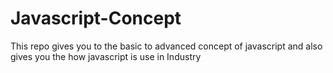 # Javascript-Concept
This repo gives you to the basic to advanced concept of javascript and also gives you the how javascript is use in Industry
